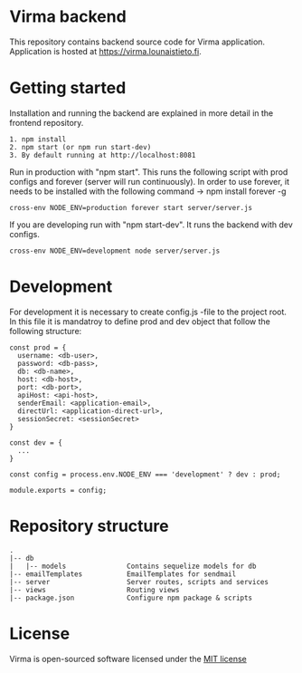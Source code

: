 # Virma backend
This repository contains backend source code for Virma application. Application is hosted at https://virma.lounaistieto.fi.

# Getting started
Installation and running the backend are explained in more detail in the frontend repository.

```
1. npm install
2. npm start (or npm run start-dev)
3. By default running at http://localhost:8081
```

Run in production with "npm start". This runs the following script with prod configs and forever (server will run continuously). In order to use forever, it needs to be installed with the following command -> npm install forever -g

```
cross-env NODE_ENV=production forever start server/server.js
```

If you are developing run with "npm start-dev". It runs the backend with dev configs.

```
cross-env NODE_ENV=development node server/server.js
```

# Development
For development it is necessary to create config.js -file to the project root. In this file it is mandatroy to define prod and dev object that follow the following structure:

```
const prod = {
  username: <db-user>,
  password: <db-pass>,
  db: <db-name>,
  host: <db-host>,
  port: <db-port>,
  apiHost: <api-host>,
  senderEmail: <application-email>,
  directUrl: <application-direct-url>,
  sessionSecret: <sessionSecret>
}

const dev = {
  ...
}

const config = process.env.NODE_ENV === 'development' ? dev : prod;

module.exports = config;
```

# Repository structure

```
.
|-- db
|   |-- models               Contains sequelize models for db
|-- emailTemplates           EmailTemplates for sendmail
|-- server                   Server routes, scripts and services
|-- views                    Routing views
|-- package.json             Configure npm package & scripts
```

# License
Virma is open-sourced software licensed under the [MIT license](https://opensource.org/licenses/MIT)
